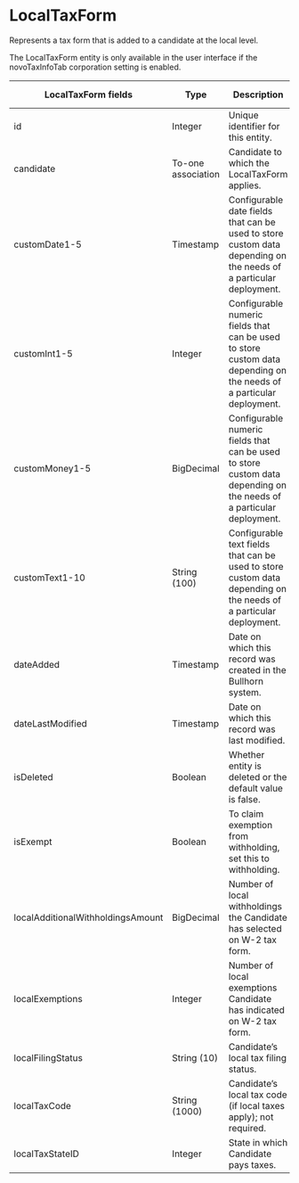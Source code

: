 # LocalTaxForm

Represents a tax form that is added to a candidate at the local level.

The LocalTaxForm entity is only available in the user interface if the novoTaxInfoTab corporation setting is enabled.




<table>
    <colgroup>
        <col width="20%" />
        <col width="20%" />
        <col width="20%" />
        <col width="20%" />
        <col width="20%" />
    </colgroup>
    <thead>
        <tr class="header">
            <th>LocalTaxForm fields</th>
            <th>Type</th>
            <th>Description</th>
            <th>Not null</th>
            <th>Read-only</th>
        </tr>
    </thead>
    <tbody>
        <tr class="even">
            <td>id</td>
            <td>Integer</td>
            <td>Unique identifier for this entity.</td>
            <td>X</td>
            <td>X</td>
        </tr>
        <tr class="odd">
            <td>candidate</td>
            <td>To-one association</td>
            <td>Candidate to which the LocalTaxForm applies.</td>
            <td>X</td>
            <td></td>
        </tr>
        <tr class="even">
            <td>customDate1-5</td>
            <td>Timestamp</td>
            <td>Configurable date fields that can be used to store custom data depending on the needs of a particular deployment.</td>
            <td></td>
            <td>X</td>
        </tr>
        <tr class="odd">
            <td>customInt1-5</td>
            <td>Integer</td>
            <td>Configurable numeric fields that can be used to store custom data depending on the needs of a particular deployment.</td>
            <td></td>
            <td>X</td>
        </tr>
        <tr class="even">
            <td>customMoney1-5</td>
            <td>BigDecimal</td>
            <td>Configurable numeric fields that can be used to store custom data depending on the needs of a particular deployment.</td>
            <td></td>
            <td>X</td>
        </tr>
        <tr class="odd">
            <td>customText1-10</td>
            <td>String (100)</td>
            <td>Configurable text fields that can be used to store custom data depending on the needs of a particular deployment.</td>
            <td></td>
            <td></td>
        </tr>
        <tr class="even">
            <td>dateAdded</td>
            <td>Timestamp</td>
            <td>Date on which this record was created in the Bullhorn system.</td>
            <td>X</td>
            <td>X</td>
        </tr>
        <tr class="odd">
            <td>dateLastModified</td>
            <td>Timestamp</td>
            <td>Date on which this record was last modified.</td>
            <td></td>
            <td></td>
        </tr>
        <tr class="even">
            <td>isDeleted</td>
            <td>Boolean</td>
            <td>Whether entity is deleted or the default value is false.</td>
            <td></td>
        </tr>
        <tr class="odd">
            <td>isExempt</td>
            <td>Boolean</td>
            <td>To claim exemption from withholding, set this to withholding.</td>
            <td></td>
            <td></td>
        </tr>
        <tr class="even">
            <td>localAdditionalWithholdingsAmount</td>
            <td>BigDecimal</td>
            <td>Number of local withholdings the Candidate has selected on W-2 tax form.</td>
            <td></td>
            <td></td>
        </tr>
        <tr class="odd">
            <td>localExemptions</td>
            <td>Integer</td>
            <td>Number of local exemptions Candidate has indicated on W-2 tax form.</td>
            <td></td>
            <td></td>
        </tr>
        <tr class="even">
            <td>localFilingStatus</td>
            <td>String (10)</td>
            <td>Candidate’s local tax filing status.</td>
            <td></td>
            <td></td>
        </tr>
        <tr class="odd">
            <td>localTaxCode</td>
            <td>String (1000)</td>
            <td>Candidate’s local tax code (if local taxes apply); not required.</td>
            <td></td>
            <td></td>
        </tr>
        <tr class="even">
            <td>localTaxStateID</td>
            <td>Integer</td>
            <td>State in which Candidate pays taxes.</td>
            <td></td>
            <td></td>
        </tr>
    </tbody>
</table>
